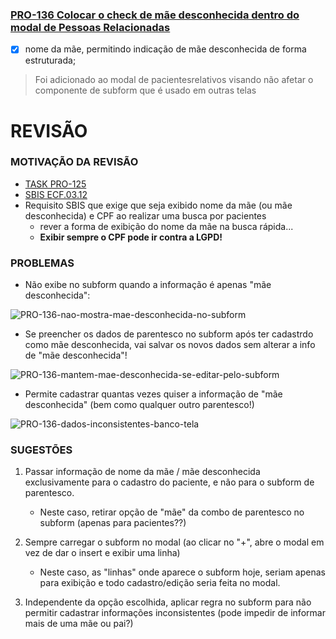 ### [PRO-136 Colocar o check de mãe desconhecida dentro do modal de Pessoas Relacionadas](https://feegow.atlassian.net/browse/PRO-136)
- [x] nome da mãe, permitindo indicação de mãe desconhecida de forma estruturada;
> Foi adicionado ao modal de pacientesrelativos visando não afetar o componente de subform que é usado em outras telas

# REVISÃO

### MOTIVAÇÃO DA REVISÃO
- [TASK PRO-125](https://feegow.atlassian.net/browse/PRO-125)
- [SBIS ECF.03.12](https://feegow.atlassian.net/wiki/spaces/FP/pages/1970241551/SBIS+Requisitos+Clinica+Ambulat+rio+2022+ECF#ECF.03.12----P)
- Requisito SBIS que exige que seja exibido nome da mãe (ou mãe desconhecida) e CPF ao realizar uma busca por pacientes
    - rever a forma de exibição do nome da mãe na busca rápida...
    - **Exibir sempre o CPF pode ir contra a LGPD!**

### PROBLEMAS
- Não exibe no subform quando a informação é apenas "mãe desconhecida":

![PRO-136-nao-mostra-mae-desconhecida-no-subform](https://user-images.githubusercontent.com/104787592/172000941-55af9572-af3c-4ffe-814d-4609544d4109.png)

- Se preencher os dados de parentesco no subform após ter cadastrdo como mãe desconhecida, vai salvar os novos dados sem alterar a info de "mãe desconhecida"!

![PRO-136-mantem-mae-desconhecida-se-editar-pelo-subform](https://user-images.githubusercontent.com/104787592/172000951-6da90027-fbdc-4da9-97bb-7c58a5d847ed.png)

- Permite cadastrar quantas vezes quiser a informação de "mãe desconhecida" (bem como qualquer outro parentesco!)

![PRO-136-dados-inconsistentes-banco-tela](https://user-images.githubusercontent.com/104787592/172000955-a44e6cfa-ee2f-40f3-847e-e346dd901a07.png)

### SUGESTÕES
  
1. Passar informação de nome da mãe / mãe desconhecida exclusivamente para o cadastro do paciente, e não para o subform de parentesco.
   - Neste caso, retirar opção de "mãe" da combo de parentesco no subform (apenas para pacientes??)

2. Sempre carregar o subform no modal (ao clicar no "+", abre o modal em vez de dar o insert e exibir uma linha)
    - Neste caso, as "linhas" onde aparece o subform hoje, seriam apenas para exibição e todo cadastro/edição seria feita no modal.

3. Independente da opção escolhida, aplicar regra no subform para não permitir cadastrar informações inconsistentes (pode impedir de informar mais de uma mãe ou pai?)
